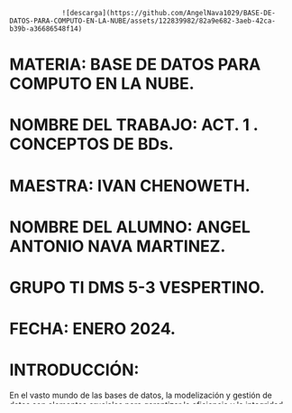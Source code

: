 
                 ![descarga](https://github.com/AngelNava1029/BASE-DE-DATOS-PARA-COMPUTO-EN-LA-NUBE/assets/122839982/82a9e682-3aeb-42ca-b39b-a36686548f14)

# MATERIA: BASE DE DATOS PARA COMPUTO EN LA NUBE.
 
# NOMBRE DEL TRABAJO: ACT. 1 . CONCEPTOS DE BDs.
 
# MAESTRA: IVAN CHENOWETH.
 
# NOMBRE DEL ALUMNO: ANGEL ANTONIO NAVA MARTINEZ.
 
# GRUPO TI DMS 5-3 VESPERTINO.
 
# FECHA: ENERO 2024.






# INTRODUCCIÓN:

En el vasto mundo de las bases de datos, la modelización y gestión de datos son elementos cruciales para garantizar la eficiencia y la integridad de la información. Este conjunto de temas nos sumerge en conceptos clave relacionados con los modelos de datos, sistemas de gestión de bases de datos (SGBD), y prácticas esenciales en el diseño y mantenimiento de bases de datos.
Este viaje a través de los conceptos clave en bases de datos proporcionará una comprensión sólida de la teoría y la práctica, desde la modelización hasta la optimización y consulta de datos.

# Conclusiones:

En este breve recorrido a través de los fundamentos de bases de datos, hemos explorado conceptos esenciales que constituyen el tejido mismo de la gestión y modelización de datos. Desde el sólido modelo relacional hasta la flexibilidad de las bases de datos no relacionales, pasando por la selección de sistemas de gestión, la integridad de datos y la normalización, hemos abordado aspectos cruciales.
El mundo de las bases de datos no solo abarca estructuras y consultas, sino que también implica tomar decisiones informadas al seleccionar el enfoque correcto para el problema en cuestión. Al considerar los SGBD más utilizados y sus comparativas, hemos visualizado el panorama diverso de las soluciones disponibles.
La transformación de modelos entidad-relación a modelos relacionales nos lleva a través de un proceso práctico, aplicando conocimientos teóricos en un escenario real. Además, la exploración de la normalización y la comparación entre propiedades ACID y BASE nos sumerge en la optimización y la toma de decisiones sobre la consistencia y disponibilidad de los datos.
Finalmente, la práctica de consultas SQL a través de quizzes en SQL Zoo ha proporcionado una oportunidad para afianzar los conocimientos teóricos con habilidades prácticas.

https://aws.amazon.com/es/what-is/data-modeling/

https://es.wikipedia.org/wiki/Modelo_relacional

https://es.slideshare.net/dipina/nosql-introduccin-a-las-bases-de-datos-no-estructuradas

https://codenotch.com/blog/diferencias-entre-bases-de-datos-relacionales-y-no-relacionales/

https://www.piensasolutions.com/blog/las-5-bases-de-datos-mas-utilizadas

https://www.kyoceradocumentsolutions.es/es/smarter-workspaces/business-challenges/procesos/
caracteristicas-avanzadas-de-un-sgbd.html#:~:text=Un%20SGBD%20(Sistema%20Gestor%20de,datos%20de%20estas.

https://www.freecodecamp.org/espanol/news/
normalizacion-de-base-de-datos-formas-normales-1nf-2nf-3nf-ejemplos-de-tablas/

https://chat.openai.com/

https://sqlzoo.net/wiki/SELECT_basics
